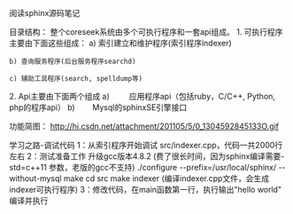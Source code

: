 阅读sphinx源码笔记

目录结构：
整个coreseek系统由多个可执行程序和一套api组成。
1. 可执行程序主要由下面这些组成：
	a) 索引建立和维护程序(索引程序indexer)

	b) 查询服务程序(后台服务程序searchd)

	c) 辅助工具程序(search, spelldump等)

2. Api主要由下面两个组成
	a)         应用程序api（包括ruby，C/C++, Python, php的程序api）
	b)        Mysql的sphinxSE引擎接口

功能简图：
	http://hi.csdn.net/attachment/201105/5/0_1304592845133O.gif


学习之路-调试代码 
	1：从索引程序开始调试
		src/indexer.cpp，代码一共2000行左右
	2：测试准备工作
		升级gcc版本4.8.2 (费了很长时间，因为sphinx编译需要-std=c++11 参数，老版的gcc不支持)
		./configure --prefix=/usr/local/sphinx/  --without-mysql
		make
		cd src
		make indexer (编译indexer.cpp文件，会生成indexer可执行程序)
	3：修改代码，在main函数第一行，执行输出"hello world" 编译并执行

		
